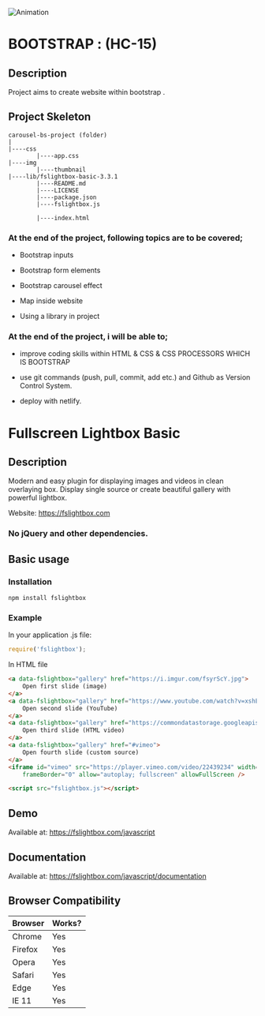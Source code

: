 ![Animation](https://user-images.githubusercontent.com/99739515/171753129-ee9eeae0-a4cc-482d-8014-f4c58094013b.gif)

# BOOTSTRAP : (HC-15)

## Description
Project aims to create website within bootstrap .



## Project Skeleton 

```
carousel-bs-project (folder)
|
|----css 
        |----app.css
|----img
        |----thumbnail
|----lib/fslightbox-basic-3.3.1
        |----README.md
        |----LICENSE
        |----package.json
        |----fslightbox.js
        
        |----index.html 
```





### At the end of the project, following topics are to be covered;

- Bootstrap inputs

- Bootstrap form elements

- Bootstrap carousel effect

- Map inside website

- Using a library in project


### At the end of the project, i will be able to;

- improve coding skills within HTML & CSS & CSS PROCESSORS WHICH IS BOOTSTRAP

- use git commands (push, pull, commit, add etc.) and Github as Version Control System.

- deploy with netlify.

# Fullscreen Lightbox Basic

## Description
Modern and easy plugin for displaying images and videos in clean overlaying box.
Display single source or create beautiful gallery with powerful lightbox.

Website: https://fslightbox.com

### No jQuery and other dependencies.
 
## Basic usage

### Installation
 
```
npm install fslightbox
``` 

### Example

In your application .js file:
```javascript
require('fslightbox');
```

In HTML file
```html
<a data-fslightbox="gallery" href="https://i.imgur.com/fsyrScY.jpg">
    Open first slide (image)
</a>
<a data-fslightbox="gallery" href="https://www.youtube.com/watch?v=xshEZzpS4CQ">
    Open second slide (YouTube)
</a>
<a data-fslightbox="gallery" href="https://commondatastorage.googleapis.com/gtv-videos-bucket/sample/BigBuckBunny.mp4">
    Open third slide (HTML video)
</a>
<a data-fslightbox="gallery" href="#vimeo">
    Open fourth slide (custom source)
</a>
<iframe id="vimeo" src="https://player.vimeo.com/video/22439234" width="1920px" height="1080px"
    frameBorder="0" allow="autoplay; fullscreen" allowFullScreen />

<script src="fslightbox.js"></script>
```


## Demo
Available at: https://fslightbox.com/javascript

## Documentation
Available at: https://fslightbox.com/javascript/documentation

## Browser Compatibility

| Browser | Works? |
| --- | --- |
| Chrome | Yes |
| Firefox | Yes |
| Opera | Yes |
| Safari | Yes |
| Edge | Yes |
| IE 11 | Yes |
